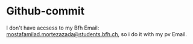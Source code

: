# Github-commit
I don't have accsess to my Bfh Email: mostafamilad.mortezazada@students.bfh.ch, so i do it with my pv Email. 
